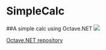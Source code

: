 # SimpleCalc
##A simple calc using Octave.NET
![](https://i.imgur.com/mwCj9Ln.png)

[Octave.NET repository](https://github.com/triforcely/Octave.NET "#Octave.NET")
